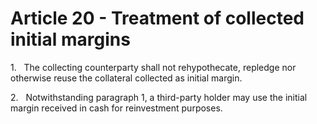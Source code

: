 # Article 20 - Treatment of collected initial margins


1.   The collecting counterparty shall not rehypothecate, repledge nor otherwise reuse the collateral collected as initial margin.

2.   Notwithstanding paragraph 1, a third-party holder may use the initial margin received in cash for reinvestment purposes.
